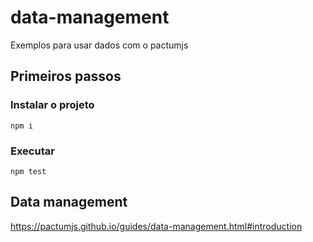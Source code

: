 # data-management

Exemplos para usar dados com o pactumjs

## Primeiros passos

### Instalar o projeto

`npm i`

### Executar

`npm test`

## Data management

https://pactumjs.github.io/guides/data-management.html#introduction